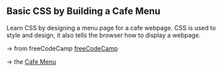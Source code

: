 ## Basic CSS by Building a Cafe Menu

 Learn CSS by designing a menu page for a cafe webpage. CSS is used to style and design, it also tells the browser how to display a webpage.

 &rarr; from freeCodeCamp [freeCodeCamp](https://www.freecodecamp.org/learn/2022/responsive-web-design/)

 &rarr; the [Cafe Menu](https://fdromer.github.io/basic_css_by_building_a_cafe_menu/)
